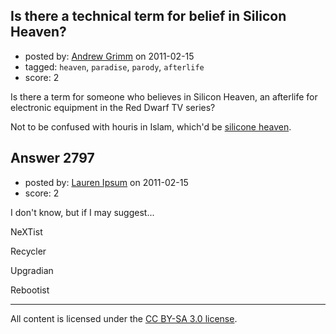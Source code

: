 ## Is there a technical term for belief in Silicon Heaven?

- posted by: [Andrew Grimm](https://stackexchange.com/users/-1/270-andrew-grimm) on 2011-02-15
- tagged: `heaven`, `paradise`, `parody`, `afterlife`
- score: 2

Is there a term for someone who believes in Silicon Heaven, an afterlife for electronic equipment in the Red Dwarf TV series?

Not to be confused with houris in Islam, which'd be [silicone heaven][1].


  [1]: http://atheism.stackexchange.com/questions/2682/what-are-debate-points-that-can-be-used-to-debunk-the-72-virgins-argument


## Answer 2797

- posted by: [Lauren Ipsum](https://stackexchange.com/users/-1/71-lauren-ipsum) on 2011-02-15
- score: 2

I don't know, but if I may suggest...

NeXTist

Recycler

Upgradian

Rebootist





---

All content is licensed under the [CC BY-SA 3.0 license](https://creativecommons.org/licenses/by-sa/3.0/).
